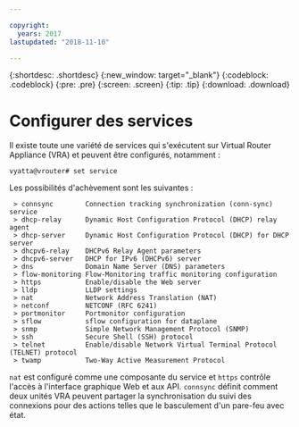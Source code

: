 ```yaml
---

copyright:
  years: 2017
lastupdated: "2018-11-10"

---
```


{:shortdesc: .shortdesc}
{:new_window: target="_blank"}
{:codeblock: .codeblock}
{:pre: .pre}
{:screen: .screen}
{:tip: .tip}
{:download: .download}

# Configurer des services
Il existe toute une variété de services qui s'exécutent sur Virtual Router Appliance (VRA) et peuvent être configurés, notamment :

`vyatta@vrouter# set service`

Les possibilités d'achèvement sont les suivantes :

```
 > connsync        Connection tracking synchronization (conn-sync) service
 > dhcp-relay      Dynamic Host Configuration Protocol (DHCP) relay agent
 > dhcp-server     Dynamic Host Configuration Protocol (DHCP) for DHCP server
 > dhcpv6-relay    DHCPv6 Relay Agent parameters
 > dhcpv6-server   DHCP for IPv6 (DHCPv6) server
 > dns             Domain Name Server (DNS) parameters
 > flow-monitoring Flow-Monitoring traffic monitoring configuration
 > https           Enable/disable the Web server
 > lldp            LLDP settings
 > nat             Network Address Translation (NAT)
 > netconf         NETCONF (RFC 6241)
 > portmonitor     Portmonitor configuration
 > sflow           sflow configuration for dataplane
 > snmp            Simple Network Management Protocol (SNMP)
 > ssh             Secure Shell (SSH) protocol
 > telnet          Enable/disable Network Virtual Terminal Protocol (TELNET) protocol
 > twamp           Two-Way Active Measurement Protocol
```

`nat` est configuré comme une composante du service et `https` contrôle l'accès à l'interface graphique Web et aux API. `connsync` définit comment deux unités VRA peuvent partager la synchronisation du suivi des connexions pour des actions telles que le basculement d'un pare-feu avec état.
